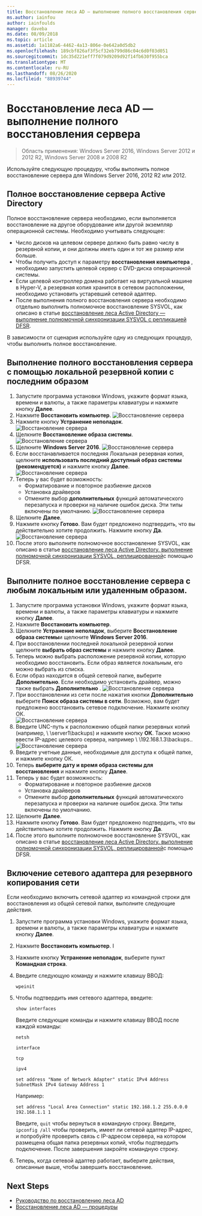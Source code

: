 ```yaml
---
title: Восстановление леса AD — выполнение полного восстановления сервера
ms.author: iainfou
author: iainfoulds
manager: daveba
ms.date: 08/09/2018
ms.topic: article
ms.assetid: 1a1182a6-4462-4a13-806e-0e642a0d5db2
ms.openlocfilehash: 189cbf826af3f5cf32eb799d86c04c6d0f03d051
ms.sourcegitcommit: 1dc35d221eff7f079d9209d92f14fb630f955bca
ms.translationtype: MT
ms.contentlocale: ru-RU
ms.lasthandoff: 08/26/2020
ms.locfileid: "88939744"
---
```

# <a name="ad-forest-recovery---performing-a-full-server-recovery"></a>Восстановление леса AD — выполнение полного восстановления сервера

>Область применения: Windows Server 2016, Windows Server 2012 и 2012 R2, Windows Server 2008 и 2008 R2

Используйте следующую процедуру, чтобы выполнить полное восстановление сервера для Windows Server 2016, 2012 R2 или 2012.

## <a name="active-directory-full-server-recovery"></a>Полное восстановление сервера Active Directory

Полное восстановление сервера необходимо, если выполняется восстановление на другое оборудование или другой экземпляр операционной системы. Необходимо учитывать следующее:

- Число дисков на целевом сервере должно быть равно числу в резервной копии, и они должны иметь один и тот же размер или больше.
- Чтобы получить доступ к параметру **восстановления компьютера** , необходимо запустить целевой сервер с DVD-диска операционной системы.
- Если целевой контроллер домена работает на виртуальной машине в Hyper-V, а резервная копия хранится в сетевом расположении, необходимо установить устаревший сетевой адаптер.
- После выполнения полного восстановления сервера необходимо отдельно выполнить полномочное восстановление SYSVOL, как описано в статье [восстановление леса Active Directory — выполнение полномочной синхронизации SYSVOL с репликацией DFSR](AD-Forest-Recovery-Authoritative-Recovery-SYSVOL.md).

В зависимости от сценария используйте одну из следующих процедур, чтобы выполнить полное восстановление.

## <a name="perform-a-full-server-restore-with-a-local-backup-with-the-latest-image"></a>Выполнение полного восстановления сервера с помощью локальной резервной копии с последним образом

1. Запустите программа установки Windows, укажите формат языка, времени и валюты, а также параметры клавиатуры и нажмите кнопку **Далее**.
2. Нажмите **Восстановить компьютер**.
   ![Восстановление сервера](media/AD-Forest-Recovery-Perform-a-Full-Recovery/restore1.png)
3. Нажмите кнопку **Устранение неполадок**.</br>
   ![Восстановление сервера](media/AD-Forest-Recovery-Perform-a-Full-Recovery/restore2.png)
4. Щелкните **Восстановление образа системы**.</br>
   ![Восстановление сервера](media/AD-Forest-Recovery-Perform-a-Full-Recovery/restore3.png)
5. Щелкните **Windows Server 2016**.
   ![Восстановление сервера](media/AD-Forest-Recovery-Perform-a-Full-Recovery/restore4.png)
6. Если восстанавливается последняя Локальная резервная копия, щелкните **использовать последний доступный образ системы (рекомендуется)** и нажмите кнопку **Далее**.
   ![Восстановление сервера](media/AD-Forest-Recovery-Perform-a-Full-Recovery/restore5.png)
7. Теперь у вас будет возможность:
   -  Форматирование и повторное разбиение дисков
   -  Установка драйверов
   -  Отмените выбор **дополнительных** функций автоматического перезапуска и проверки на наличие ошибок диска. Эти типы включены по умолчанию.
   ![Восстановление сервера](media/AD-Forest-Recovery-Perform-a-Full-Recovery/restore6.png)
8. Щелкните **Далее**.
9. Нажмите кнопку **Готово**. Вам будет предложено подтвердить, что вы действительно хотите продолжить. Нажмите кнопку **Да**.
   ![Восстановление сервера](media/AD-Forest-Recovery-Perform-a-Full-Recovery/restore11.png)
10. После этого выполните полномочное восстановление SYSVOL, как описано в статье [восстановление леса Active Directory. выполнение полномочной синхронизации SYSVOL, реплицированной](AD-Forest-Recovery-Authoritative-Recovery-SYSVOL.md)с помощью DFSR.

## <a name="perform-a-full-server-restore-with-any-image-local-or-remote"></a>Выполните полное восстановление сервера с любым локальным или удаленным образом.

1. Запустите программа установки Windows, укажите формат языка, времени и валюты, а также параметры клавиатуры и нажмите кнопку **Далее**.
2. Нажмите **Восстановить компьютер**.</br>
3. Щелкните **Устранение неполадок**, выберите **Восстановление образа системы**и щелкните **Windows Server 2016**.
4. При восстановлении последней локальной резервной копии щелкните **выбрать образ системы** и нажмите кнопку **Далее**.
5. Теперь можно выбрать расположение резервной копии, которую необходимо восстановить. Если образ является локальным, его можно выбрать из списка.
6. Если образ находится в общей сетевой папке, выберите **Дополнительно**. Если необходимо установить драйвер, можно также выбрать **Дополнительно** .
   ![Восстановление сервера](media/AD-Forest-Recovery-Perform-a-Full-Recovery/restore7.png)
7. При восстановлении из сети после нажатия кнопки **Дополнительно** выберите **Поиск образа системы в сети**. Возможно, вам будет предложено восстановить сетевое подключение. Нажмите кнопку ОК. </br>
   ![Восстановление сервера](media/AD-Forest-Recovery-Perform-a-Full-Recovery/restore8.png)
8. Введите UNC-путь к расположению общей папки резервных копий (например, \\ \server1\backups) и нажмите кнопку **ОК**. Также можно ввести IP-адрес целевого сервера, например \\ \192.168.1.3\backups..
   ![Восстановление сервера](media/AD-Forest-Recovery-Perform-a-Full-Recovery/restore9.png)
9. Введите учетные данные, необходимые для доступа к общей папке, и нажмите кнопку ОК.
10. Теперь **выберите дату и время образа системы для восстановления** и нажмите кнопку **Далее**.
11. Теперь у вас будет возможность:
    - Форматирование и повторное разбиение дисков
    - Установка драйверов
    - Отмените выбор **дополнительных** функций автоматического перезапуска и проверки на наличие ошибок диска. Эти типы включены по умолчанию.
12. Щелкните **Далее**.
13. Нажмите кнопку **Готово**. Вам будет предложено подтвердить, что вы действительно хотите продолжить. Нажмите кнопку **Да**.
14. После этого выполните полномочное восстановление SYSVOL, как описано в статье [восстановление леса Active Directory. выполнение полномочной синхронизации SYSVOL, реплицированной](AD-Forest-Recovery-Authoritative-Recovery-SYSVOL.md)с помощью DFSR.

## <a name="enabling-the-network-adapter-for-a-network-backup"></a>Включение сетевого адаптера для резервного копирования сети

Если необходимо включить сетевой адаптер из командной строки для восстановления из общей сетевой папки, выполните следующие действия.

1. Запустите программа установки Windows, укажите формат языка, времени и валюты, а также параметры клавиатуры и нажмите кнопку **Далее**.
2. Нажмите **Восстановить компьютер**. I
3. Нажмите кнопку **Устранение неполадок**, выберите пункт **Командная строка**.
4. Введите следующую команду и нажмите клавишу ВВОД:

   ```
   wpeinit
   ```

5. Чтобы подтвердить имя сетевого адаптера, введите:

   ```
   show interfaces
   ```

   Введите следующие команды и нажмите клавишу ВВОД после каждой команды:

   ```
   netsh
   ```

   ```
   interface
   ```

   ```
   tcp
   ```

   ```
   ipv4
   ```

   ```
   set address "Name of Network Adapter" static IPv4 Address SubnetMask IPv4 Gateway Address 1
   ```

   Например:

   ```
   set address "Local Area Connection" static 192.168.1.2 255.0.0.0 192.168.1.1 1
   ```

   Введите, `quit` чтобы вернуться в командную строку. Введите, `ipconfig /all` чтобы проверить, имеет ли сетевой адаптер IP-адрес, и попробуйте проверить связь с IP-адресом сервера, на котором размещена общая папка резервных копий, чтобы подтвердить подключение. После завершения закройте командную строку.

6. Теперь, когда сетевой адаптер работает, выберите действия, описанные выше, чтобы завершить восстановление.

## <a name="next-steps"></a>Next Steps

- [Руководство по восстановлению леса AD](AD-Forest-Recovery-Guide.md)
- [Восстановление леса AD — процедуры](AD-Forest-Recovery-Procedures.md)
